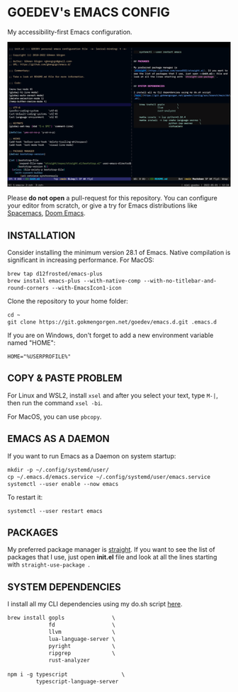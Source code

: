 # GOEDEV's EMACS CONFIG

My accessibility-first Emacs configuration.

![](data/interface.png)

Please **do not open** a pull-request for this repository. You can
configure your editor from scratch, or give a try for Emacs
distributions like [Spacemacs](https://www.spacemacs.org/), [Doom
Emacs](https://github.com/hlissner/doom-emacs).


## INSTALLATION

Consider installing the minimum version 28.1 of Emacs. Native
compilation is significant in increasing performance. For MacOS:

    brew tap d12frosted/emacs-plus
    brew install emacs-plus --with-native-comp --with-no-titlebar-and-round-corners --with-EmacsIcon1-icon

Clone the repository to your home folder:

    cd ~
    git clone https://git.gokmengorgen.net/goedev/emacs.d.git .emacs.d


If you are on Windows, don't forget to add a new environment variable
named "HOME":

    HOME="%USERPROFILE%"


## COPY & PASTE PROBLEM

For Linux and WSL2, install `xsel` and after you select your text,
type `M-|`, then run the command `xsel -bi`.

For MacOS, you can use `pbcopy`.


## EMACS AS A DAEMON

If you want to run Emacs as a Daemon on system startup:

    mkdir -p ~/.config/systemd/user/
    cp ~/.emacs.d/emacs.service ~/.config/systemd/user/emacs.service
    systemctl --user enable --now emacs

To restart it:

    systemctl --user restart emacs


## PACKAGES

My preferred package manager is
[straight](https://github.com/raxod502/straight.el). If you want to
see the list of packages that I use, just open **init.el** file and
look at all the lines starting with `straight-use-package `.


## SYSTEM DEPENDENCIES

I install all my CLI dependencies using my do.sh script [here](https://git.gokmengorgen.net/goedev/config/src/branch/main/do.sh).

    brew install gopls               \
                 fd                  \
                 llvm                \
                 lua-language-server \
                 pyright             \
                 ripgrep             \
                 rust-analyzer

    npm i -g typescript                 \
             typescript-language-server

